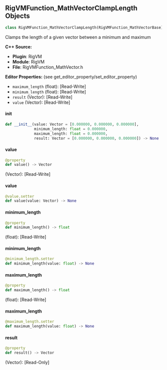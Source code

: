 ## RigVMFunction_MathVectorClampLength Objects

```python
class RigVMFunction_MathVectorClampLength(RigVMFunction_MathVectorBase)
```

Clamps the length of a given vector between a minimum and maximum

**C++ Source:**

- **Plugin**: RigVM
- **Module**: RigVM
- **File**: RigVMFunction_MathVector.h

**Editor Properties:** (see get_editor_property/set_editor_property)

- ``maximum_length`` (float):  [Read-Write]
- ``minimum_length`` (float):  [Read-Write]
- ``result`` (Vector):  [Read-Write]
- ``value`` (Vector):  [Read-Write]

<a id="unreal.RigVMFunction_MathVectorClampLength.__init__"></a>

#### __init__

```python
def __init__(value: Vector = [0.000000, 0.000000, 0.000000],
             minimum_length: float = 0.000000,
             maximum_length: float = 0.000000,
             result: Vector = [0.000000, 0.000000, 0.000000]) -> None
```

<a id="unreal.RigVMFunction_MathVectorClampLength.value"></a>

#### value

```python
@property
def value() -> Vector
```

(Vector):  [Read-Write]

<a id="unreal.RigVMFunction_MathVectorClampLength.value"></a>

#### value

```python
@value.setter
def value(value: Vector) -> None
```

<a id="unreal.RigVMFunction_MathVectorClampLength.minimum_length"></a>

#### minimum_length

```python
@property
def minimum_length() -> float
```

(float):  [Read-Write]

<a id="unreal.RigVMFunction_MathVectorClampLength.minimum_length"></a>

#### minimum_length

```python
@minimum_length.setter
def minimum_length(value: float) -> None
```

<a id="unreal.RigVMFunction_MathVectorClampLength.maximum_length"></a>

#### maximum_length

```python
@property
def maximum_length() -> float
```

(float):  [Read-Write]

<a id="unreal.RigVMFunction_MathVectorClampLength.maximum_length"></a>

#### maximum_length

```python
@maximum_length.setter
def maximum_length(value: float) -> None
```

<a id="unreal.RigVMFunction_MathVectorClampLength.result"></a>

#### result

```python
@property
def result() -> Vector
```

(Vector):  [Read-Only]

<a id="unreal.RigUnit_MathVectorClampLength"></a>